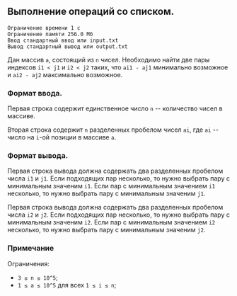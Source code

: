 ## Выполнение операций со списком.

```
Ограничение времени 1 с
Ограничение памяти 256.0 Мб
Ввод стандартный ввод или input.txt
Вывод стандартный вывод или output.txt
```

Дан массив `a`, состоящий из `n` чисел. Необходимо найти две пары индексов `i1 < j1` и `i2 < j2` таких, что `ai1 - aj1` 
минимально возможное и `ai2 - aj2` максимально возможное.

### Формат ввода.
Первая строка содержит единственное число `n` -- количество чисел в массиве.

Вторая строка содержит `n` разделенных пробелом чисел `ai`, где `ai` -- число на `i`-ой позиции в массиве `a`.

### Формат вывода.
Первая строка вывода должна содержать два разделенных пробелом числа `i1` и `j1`. Если подходящих пар несколько, то нужно
выбрать пару с минимальным значеним `i1`. Если пар с минимальным значением `i1` несколько, то нужно выбрать пару с минимальным
значеним `j1`.

Первая строка вывода должна содержать два разделенных пробелом числа `i2` и `j2`. Если подходящих пар несколько, то нужно
выбрать пару с минимальным значеним `i2`. Если пар с минимальным значением `i2` несколько, то нужно выбрать пару с минимальным
значеним `j2`.

### Примечание
Ограничения:

- `3 ≤ n ≤ 10^5`;
- `1 ≤ a ≤ 10^5` для всех `1 ≤ i ≤ n`;
